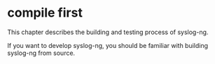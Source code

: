 # compile first

This chapter describes the building and testing process of syslog-ng.

If you want to develop syslog-ng, you should be familiar with building syslog-ng
from source.
